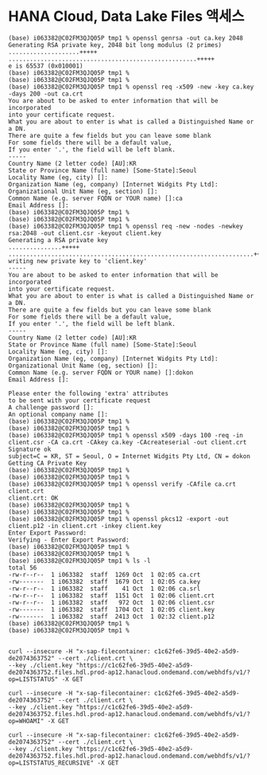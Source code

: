 # HANA Cloud, Data Lake Files 액세스

    (base) i063382@C02FM3QJQ05P tmp1 % openssl genrsa -out ca.key 2048
    Generating RSA private key, 2048 bit long modulus (2 primes)
    ....................+++++
    .....................................................+++++
    e is 65537 (0x010001)
    (base) i063382@C02FM3QJQ05P tmp1 % 
    (base) i063382@C02FM3QJQ05P tmp1 % 
    (base) i063382@C02FM3QJQ05P tmp1 % openssl req -x509 -new -key ca.key -days 200 -out ca.crt
    You are about to be asked to enter information that will be incorporated
    into your certificate request.
    What you are about to enter is what is called a Distinguished Name or a DN.
    There are quite a few fields but you can leave some blank
    For some fields there will be a default value,
    If you enter '.', the field will be left blank.
    -----
    Country Name (2 letter code) [AU]:KR
    State or Province Name (full name) [Some-State]:Seoul
    Locality Name (eg, city) []:
    Organization Name (eg, company) [Internet Widgits Pty Ltd]:
    Organizational Unit Name (eg, section) []:
    Common Name (e.g. server FQDN or YOUR name) []:ca
    Email Address []:
    (base) i063382@C02FM3QJQ05P tmp1 % 
    (base) i063382@C02FM3QJQ05P tmp1 % 
    (base) i063382@C02FM3QJQ05P tmp1 % openssl req -new -nodes -newkey rsa:2048 -out client.csr -keyout client.key
    Generating a RSA private key
    ...............+++++
    .....................................................................+++++
    writing new private key to 'client.key'
    -----
    You are about to be asked to enter information that will be incorporated
    into your certificate request.
    What you are about to enter is what is called a Distinguished Name or a DN.
    There are quite a few fields but you can leave some blank
    For some fields there will be a default value,
    If you enter '.', the field will be left blank.
    -----
    Country Name (2 letter code) [AU]:KR
    State or Province Name (full name) [Some-State]:Seoul
    Locality Name (eg, city) []:
    Organization Name (eg, company) [Internet Widgits Pty Ltd]:
    Organizational Unit Name (eg, section) []:
    Common Name (e.g. server FQDN or YOUR name) []:dokon
    Email Address []:

    Please enter the following 'extra' attributes
    to be sent with your certificate request
    A challenge password []:
    An optional company name []:
    (base) i063382@C02FM3QJQ05P tmp1 % 
    (base) i063382@C02FM3QJQ05P tmp1 % 
    (base) i063382@C02FM3QJQ05P tmp1 % openssl x509 -days 100 -req -in client.csr -CA ca.crt -CAkey ca.key -CAcreateserial -out client.crt
    Signature ok
    subject=C = KR, ST = Seoul, O = Internet Widgits Pty Ltd, CN = dokon
    Getting CA Private Key
    (base) i063382@C02FM3QJQ05P tmp1 % 
    (base) i063382@C02FM3QJQ05P tmp1 % 
    (base) i063382@C02FM3QJQ05P tmp1 % openssl verify -CAfile ca.crt client.crt
    client.crt: OK
    (base) i063382@C02FM3QJQ05P tmp1 % 
    (base) i063382@C02FM3QJQ05P tmp1 % 
    (base) i063382@C02FM3QJQ05P tmp1 % openssl pkcs12 -export -out client.p12 -in client.crt -inkey client.key
    Enter Export Password:
    Verifying - Enter Export Password:
    (base) i063382@C02FM3QJQ05P tmp1 % 
    (base) i063382@C02FM3QJQ05P tmp1 % 
    (base) i063382@C02FM3QJQ05P tmp1 % ls -l
    total 56
    -rw-r--r--  1 i063382  staff  1269 Oct  1 02:05 ca.crt
    -rw-------  1 i063382  staff  1679 Oct  1 02:05 ca.key
    -rw-r--r--  1 i063382  staff    41 Oct  1 02:06 ca.srl
    -rw-r--r--  1 i063382  staff  1151 Oct  1 02:06 client.crt
    -rw-r--r--  1 i063382  staff   972 Oct  1 02:06 client.csr
    -rw-------  1 i063382  staff  1704 Oct  1 02:05 client.key
    -rw-------  1 i063382  staff  2413 Oct  1 02:32 client.p12
    (base) i063382@C02FM3QJQ05P tmp1 % 
    (base) i063382@C02FM3QJQ05P tmp1 % 


    curl --insecure -H "x-sap-filecontainer: c1c62fe6-39d5-40e2-a5d9-de2074363752" --cert ./client.crt \
    --key ./client.key "https://c1c62fe6-39d5-40e2-a5d9-de2074363752.files.hdl.prod-ap12.hanacloud.ondemand.com/webhdfs/v1/?op=LISTSTATUS" -X GET

    curl --insecure -H "x-sap-filecontainer: c1c62fe6-39d5-40e2-a5d9-de2074363752" --cert ./client.crt \
    --key ./client.key "https://c1c62fe6-39d5-40e2-a5d9-de2074363752.files.hdl.prod-ap12.hanacloud.ondemand.com/webhdfs/v1/?op=WHOAMI" -X GET

    curl --insecure -H "x-sap-filecontainer: c1c62fe6-39d5-40e2-a5d9-de2074363752" --cert ./client.crt \
    --key ./client.key "https://c1c62fe6-39d5-40e2-a5d9-de2074363752.files.hdl.prod-ap12.hanacloud.ondemand.com/webhdfs/v1/?op=LISTSTATUS_RECURSIVE" -X GET

